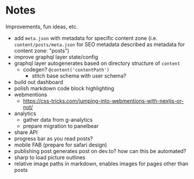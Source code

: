 # Notes

Improvements, fun ideas, etc.

- add `meta.json` with metadata for specific content zone (i.e. `content/posts/meta.json` for SEO metadata described as metadata for content zone: "posts")
- improve graphql layer state/config
- graphql layer autogenerates based on directory structure of `content`
  - codegen? `@content('contentPath')`
    - stitch base schema with user schema?
- build out dashboard
- polish markdown code block highlighting
- webmentions
  - https://css-tricks.com/jumping-into-webmentions-with-nextjs-or-not/
- analytics
  - gather data from g-analytics
  - prepare migration to panelbear
- share API
- progress bar as you read posts?
- mobile FAB (prepare for safari design)
- publishing post generates post on dev.to? how can this be automated?
- sharp to load picture outlines
- relative image paths in markdown, enables images for pages other than posts
